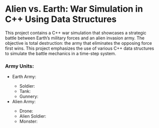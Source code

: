 <h1>Alien vs. Earth: War Simulation in C++ Using Data Structures</h1>
<p>This project contains a C++ war simulation that showcases a strategic battle between Earth’s military forces and an alien invasion army. The objective is total destruction: the army that eliminates the opposing force first wins. This project emphasizes the use of various C++ data structures to simulate the battle mechanics in a time-step system.</p>
<h3>Army Units:</h3>
<ul>
  <li>Earth Army:</li>
  <ul>
    <li>Soldier: </li>
    <li>Tank:</li>
    <li>Gunnery:</li>
  </ul>
    <li>Alien Army:</li>
  <ul>
    <li>Drone:</li>
    <li>Alien Soldier: </li>
    <li>Monster:</li>
  </ul>
</ul>

